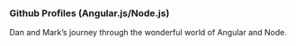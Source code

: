 ### Github Profiles (Angular.js/Node.js) ###

Dan and Mark’s journey through the wonderful world of Angular and Node.

